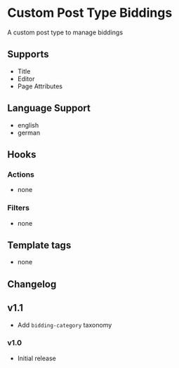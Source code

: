 # Custom Post Type Biddings

A custom post type to manage biddings

## Supports

* Title
* Editor
* Page Attributes

## Language Support

* english
* german

## Hooks

### Actions

* none

### Filters

* none

## Template tags

* none

## Changelog

## v1.1

* Add `bidding-category` taxonomy

### v1.0

* Initial release
